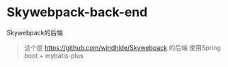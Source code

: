 # Skywebpack-back-end
Skywebpack的后端

> 这个是 https://github.com/windhide/Skywebpack 的后端
> 使用Spring boot + mybatis-plus 
